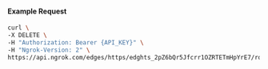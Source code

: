 <!-- Code generated for API Clients. DO NOT EDIT. -->

#### Example Request

```bash
curl \
-X DELETE \
-H "Authorization: Bearer {API_KEY}" \
-H "Ngrok-Version: 2" \
https://api.ngrok.com/edges/https/edghts_2pZ6bQr5Jfcrr1OZRTETmHpYrE7/routes/edghtsrt_2pZ6bQsNGdZjogzKBE4EJeSYtD6/circuit_breaker
```

